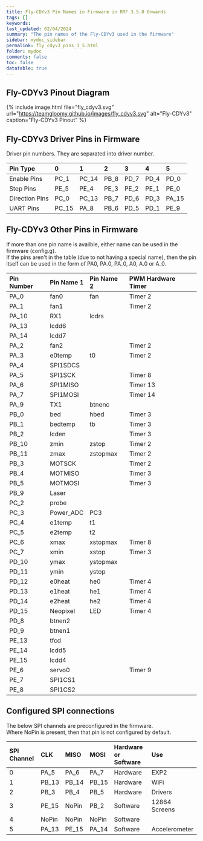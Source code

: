```yaml
---
title: Fly-CDYv3 Pin Names in Firmware in RRF 3.5.0 Onwards
tags: []
keywords: 
last_updated: 02/04/2024
summary: "The pin names of the Fly-CDYv3 used in the firmware"
sidebar: mydoc_sidebar
permalink: fly_cdyv3_pins_3_5.html
folder: mydoc
comments: false
toc: false
datatable: true
---
```


## Fly-CDYv3 Pinout Diagram

{% include image.html file="fly_cdyv3.svg" url="https://teamgloomy.github.io/images/fly_cdyv3.svg" alt="Fly-CDYv3" caption="Fly-CDYv3 Pinout" %}

## Fly-CDYv3 Driver Pins in Firmware

Driver pin numbers. They are separated into driver number.

<div class="datatable-begin"></div>

|Pin Type|0|1|2|3|4|5|
| :------------- |:-------------|:-------------|:-------------|:-------------|:-------------|:----|
|Enable Pins|PC_1|PC_14|PB_8|PD_7|PD_4|PD_0|
|Step Pins|PE_5|PE_4|PE_3|PE_2|PE_1|PE_0|
|Direction Pins|PC_0|PC_13|PB_7|PD_6|PD_3|PA_15|
|UART Pins|PC_15|PA_8|PB_6|PD_5|PD_1|PE_9|

<div class="datatable-end"></div>

## Fly-CDYv3 Other Pins in Firmware

If more than one pin name is availble, either name can be used in the firmware (config.g).  
If the pins aren't in the table (due to not having a special name), then the pin itself can be used in the form of PA0, PA.0, PA_0, A0, A.0 or A_0.  

<div class="datatable-begin"></div>

|Pin Number|Pin Name 1|Pin Name 2|PWM Hardware Timer|
| :------------- |:-------------|:-------------|:-------------|
|PA_0|fan0|fan|Timer 2|
|PA_1|fan1||Timer 2|
|PA_10|RX1|lcdrs||
|PA_13|lcdd6|||
|PA_14|lcdd7|||
|PA_2|fan2||Timer 2|
|PA_3|e0temp|t0|Timer 2|
|PA_4|SPI1SDCS|||
|PA_5|SPI1SCK||Timer 8|
|PA_6|SPI1MISO||Timer 13|
|PA_7|SPI1MOSI||Timer 14|
|PA_9|TX1|btnenc||
|PB_0|bed|hbed|Timer 3|
|PB_1|bedtemp|tb|Timer 3|
|PB_2|lcden||Timer 3|
|PB_10|zmin|zstop|Timer 2|
|PB_11|zmax|zstopmax|Timer 2|
|PB_3|MOTSCK||Timer 2|
|PB_4|MOTMISO||Timer 3|
|PB_5|MOTMOSI||Timer 3|
|PB_9|Laser|||
|PC_2|probe|||
|PC_3|Power_ADC|PC3||
|PC_4|e1temp|t1||
|PC_5|e2temp|t2||
|PC_6|xmax|xstopmax|Timer 8|
|PC_7|xmin|xstop|Timer 3|
|PD_10|ymax|ystopmax||
|PD_11|ymin|ystop||
|PD_12|e0heat|he0|Timer 4|
|PD_13|e1heat|he1|Timer 4|
|PD_14|e2heat|he2|Timer 4|
|PD_15|Neopixel|LED|Timer 4|
|PD_8|btnen2|||
|PD_9|btnen1|||
|PE_13|tfcd|||
|PE_14|lcdd5|||
|PE_15|lcdd4|||
|PE_6|servo0||Timer 9|
|PE_7|SPI1CS1|||
|PE_8|SPI1CS2|||

<div class="datatable-end"></div>

## Configured SPI connections

The below SPI channels are preconfigured in the firmware.  
Where NoPin is present, then that pin is not configured by default.  

<div class="datatable-begin"></div>

|SPI Channel| CLK | MISO | MOSI | Hardware or Software | Use |
| :------------- |:-------------|:-------------|:-------------|:-------------|:-------------|
|0|PA_5|PA_6|PA_7|Hardware| EXP2 |
|1|PB_13|PB_14|PB_15|Hardware| WiFi |
|2|PB_3|PB_4|PB_5|Hardware| Drivers |
|3|PE_15|NoPin|PB_2|Software| 12864 Screens |
|4|NoPin|NoPin|NoPin|Software||
|5|PA_13|PE_15|PA_14|Software| Accelerometer |

<div class="datatable-end"></div>
